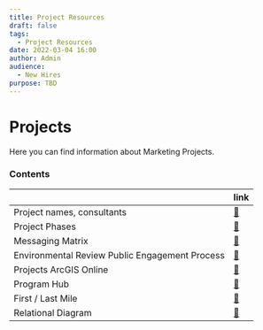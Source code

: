 ```yaml
---
title: Project Resources
draft: false
tags:
  - Project Resources
date: 2022-03-04 16:00
author: Admin
audience:
  - New Hires
purpose: TBD
---
```


# Projects

Here you can find information about Marketing Projects.

### Contents

||link|
|---|----|
|Project names, consultants|[:link:](project-consultants.md)|
|Project Phases|[:link:](project-phases.md)|
|Messaging Matrix|[:link:](messaging-matrix.md)|
|Environmental Review Public Engagement Process|[:link:](environmental-review-public-engagement-process.md)|
|Projects ArcGIS Online|[:link:](projects-arcgis.md)|
|Program Hub|[:link:](program-hub.md)|
|First / Last Mile|[:link:](first-last-mile.md)|
|Relational Diagram|[:link:](relational-diagram.md)|